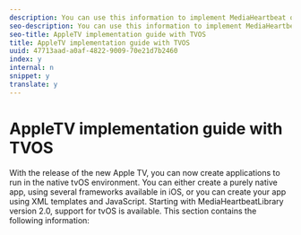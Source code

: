 ```yaml
---
description: You can use this information to implement MediaHeartbeat on Apple TV with tvOS.
seo-description: You can use this information to implement MediaHeartbeat on Apple TV with tvOS.
seo-title: AppleTV implementation guide with TVOS
title: AppleTV implementation guide with TVOS
uuid: 47713aad-a0af-4822-9009-70e21d7b2460
index: y
internal: n
snippet: y
translate: y
---
```


# AppleTV implementation guide with TVOS

With the release of the new Apple TV, you can now create applications to run in the native tvOS environment. You can either create a purely native app, using several frameworks available in iOS, or you can create your app using XML templates and JavaScript. Starting with MediaHeartbeatLibrary version 2.0, support for tvOS is available.
This section contains the following information:
